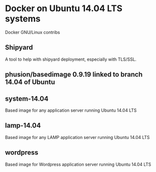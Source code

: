 # Docker on Ubuntu 14.04 LTS systems
Docker GNU/Linux contribs

## Shipyard
A tool to help with shipyard deployment, especially with TLS/SSL.

## phusion/basedimage 0.9.19 linked to branch 14.04 of Ubuntu

## system-14.04
Based image for any application server running Ubuntu 14.04 LTS

## lamp-14.04
Based image for any LAMP application server running Ubuntu 14.04 LTS

## wordpress
Based image for Wordpress application server running Ubuntu 14.04 LTS
